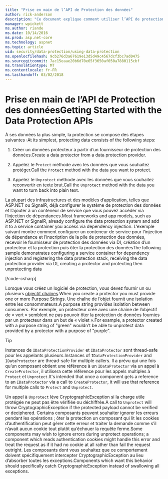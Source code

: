 ```yaml
---
title: "Prise en main de l’API de Protection des données"
author: rick-anderson
description: "Ce document explique comment utiliser l’API de protection des données ASP.NET Core pour protéger et déprotéger les données dans une application."
manager: wpickett
ms.author: riande
ms.date: 10/14/2016
ms.prod: asp.net-core
ms.technology: aspnet
ms.topic: article
uid: security/data-protection/using-data-protection
ms.openlocfilehash: 9cb276d3a67619e13d5d49c4567dcf3bc7ad0475
ms.sourcegitcommit: 7ac15eaae20b6d70e65f3650af050a7880115cbf
ms.translationtype: MT
ms.contentlocale: fr-FR
ms.lasthandoff: 03/02/2018
---
```

# <a name="getting-started-with-the-data-protection-apis"></a><span data-ttu-id="00961-103">Prise en main de l’API de Protection des données</span><span class="sxs-lookup"><span data-stu-id="00961-103">Getting Started with the Data Protection APIs</span></span>

<a name="security-data-protection-getting-started"></a>

<span data-ttu-id="00961-104">À ses données la plus simple, la protection se compose des étapes suivantes :</span><span class="sxs-lookup"><span data-stu-id="00961-104">At its simplest, protecting data consists of the following steps:</span></span>

1. <span data-ttu-id="00961-105">Créer un données protecteur à partir d’un fournisseur de protection des données.</span><span class="sxs-lookup"><span data-stu-id="00961-105">Create a data protector from a data protection provider.</span></span>

2. <span data-ttu-id="00961-106">Appelez le `Protect` méthode avec les données que vous souhaitez protéger.</span><span class="sxs-lookup"><span data-stu-id="00961-106">Call the `Protect` method with the data you want to protect.</span></span>

3. <span data-ttu-id="00961-107">Appelez le `Unprotect` méthode avec les données que vous souhaitez reconvertir en texte brut.</span><span class="sxs-lookup"><span data-stu-id="00961-107">Call the `Unprotect` method with the data you want to turn back into plain text.</span></span>

<span data-ttu-id="00961-108">La plupart des infrastructures et des modèles d’application, telles que ASP.NET ou SignalR, déjà configurer le système de protection des données et l’ajouter à un conteneur de service que vous pouvez accéder via l’injection de dépendances.</span><span class="sxs-lookup"><span data-stu-id="00961-108">Most frameworks and app models, such as ASP.NET or SignalR, already configure the data protection system and add it to a service container you access via dependency injection.</span></span> <span data-ttu-id="00961-109">L’exemple suivant montre comment configurer un conteneur de service pour l’injection de dépendance et l’inscription de la pile de protection des données, recevoir le fournisseur de protection des données via DI, création d’un protecteur et la protection puis ôter la protection des données</span><span class="sxs-lookup"><span data-stu-id="00961-109">The following sample demonstrates configuring a service container for dependency injection and registering the data protection stack, receiving the data protection provider via DI, creating a protector and protecting then unprotecting data</span></span>

[!code-csharp[](../../security/data-protection/using-data-protection/samples/protectunprotect.cs?highlight=26,34,35,36,37,38,39,40)]

<span data-ttu-id="00961-110">Lorsque vous créez un logiciel de protection, vous devez fournir un ou plusieurs [objectif chaînes](consumer-apis/purpose-strings.md).</span><span class="sxs-lookup"><span data-stu-id="00961-110">When you create a protector you must provide one or more [Purpose Strings](consumer-apis/purpose-strings.md).</span></span> <span data-ttu-id="00961-111">Une chaîne de l’objet fournit une isolation entre les consommateurs.</span><span class="sxs-lookup"><span data-stu-id="00961-111">A purpose string provides isolation between consumers.</span></span> <span data-ttu-id="00961-112">Par exemple, un protecteur créé avec une chaîne de l’objectif de « vert » semblent ne pas pouvoir ôter la protection de données fournies par un protecteur dans un but de « violet ».</span><span class="sxs-lookup"><span data-stu-id="00961-112">For example, a protector created with a purpose string of "green" wouldn't be able to unprotect data provided by a protector with a purpose of "purple".</span></span>

>[!TIP]
> <span data-ttu-id="00961-113">Instances de `IDataProtectionProvider` et `IDataProtector` sont thread-safe pour les appelants plusieurs.</span><span class="sxs-lookup"><span data-stu-id="00961-113">Instances of `IDataProtectionProvider` and `IDataProtector` are thread-safe for multiple callers.</span></span> <span data-ttu-id="00961-114">Il a prévu qui une fois qu’un composant obtient une référence à un `IDataProtector` via un appel à `CreateProtector`, il utilisera cette référence pour les appels multiples à `Protect` et `Unprotect`.</span><span class="sxs-lookup"><span data-stu-id="00961-114">It's intended that once a component gets a reference to an `IDataProtector` via a call to `CreateProtector`, it will use that reference for multiple calls to `Protect` and `Unprotect`.</span></span>
>
><span data-ttu-id="00961-115">Un appel à `Unprotect` lève CryptographicException si la charge utile protégée ne peut pas être vérifiée ou déchiffrée.</span><span class="sxs-lookup"><span data-stu-id="00961-115">A call to `Unprotect` will throw CryptographicException if the protected payload cannot be verified or deciphered.</span></span> <span data-ttu-id="00961-116">Certains composants peuvent souhaiter ignorer les erreurs pendant les opérations ; ôter la protection un composant qui lit les cookies d’authentification peut gérer cette erreur et traiter la demande comme s’il n’avait aucun cookie tout plutôt qu’échouer la requête ferme.</span><span class="sxs-lookup"><span data-stu-id="00961-116">Some components may wish to ignore errors during unprotect operations; a component which reads authentication cookies might handle this error and treat the request as if it had no cookie at all rather than fail the request outright.</span></span> <span data-ttu-id="00961-117">Les composants dont vous souhaitez que ce comportement doivent spécifiquement intercepter CryptographicException au lieu d’absorber toutes les exceptions.</span><span class="sxs-lookup"><span data-stu-id="00961-117">Components which want this behavior should specifically catch CryptographicException instead of swallowing all exceptions.</span></span>

